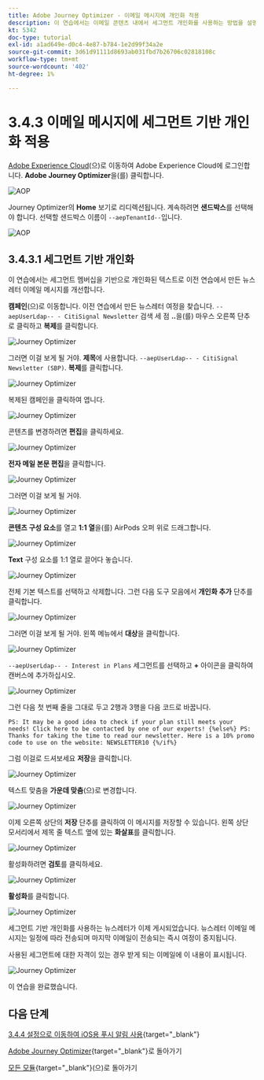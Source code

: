 ```yaml
---
title: Adobe Journey Optimizer - 이메일 메시지에 개인화 적용
description: 이 연습에서는 이메일 콘텐츠 내에서 세그먼트 개인화를 사용하는 방법을 설명합니다
kt: 5342
doc-type: tutorial
exl-id: a1ad649e-d0c4-4e87-b784-1e2d99f34a2e
source-git-commit: 3d61d91111d8693ab031fbd7b26706c02818108c
workflow-type: tm+mt
source-wordcount: '402'
ht-degree: 1%

---
```


# 3.4.3 이메일 메시지에 세그먼트 기반 개인화 적용

[Adobe Experience Cloud](https://experience.adobe.com)(으)로 이동하여 Adobe Experience Cloud에 로그인합니다. **Adobe Journey Optimizer**&#x200B;을(를) 클릭합니다.

![AOP](./../../../../modules/delivery-activation/ajo-b2c/ajob2c-1/images/acophome.png)

Journey Optimizer의 **Home** 보기로 리디렉션됩니다. 계속하려면 **샌드박스**&#x200B;를 선택해야 합니다. 선택할 샌드박스 이름이 ``--aepTenantId--``입니다.

![AOP](./../../../../modules/delivery-activation/ajo-b2c/ajob2c-1/images/acoptriglp.png)

## 3.4.3.1 세그먼트 기반 개인화

이 연습에서는 세그먼트 멤버십을 기반으로 개인화된 텍스트로 이전 연습에서 만든 뉴스레터 이메일 메시지를 개선합니다.

**캠페인**(으)로 이동합니다. 이전 연습에서 만든 뉴스레터 여정을 찾습니다. `--aepUserLdap-- - CitiSignal Newsletter` 검색 세 점 **..**&#x200B;을(를) 마우스 오른쪽 단추로 클릭하고 **복제**&#x200B;를 클릭합니다.

![Journey Optimizer](./images/sbp1.png)

그러면 이걸 보게 될 거야. **제목**&#x200B;에 사용합니다. `--aepUserLdap-- - CitiSignal Newsletter (SBP)`. **복제**&#x200B;를 클릭합니다.

![Journey Optimizer](./images/sbp2.png)

복제된 캠페인을 클릭하여 엽니다.

![Journey Optimizer](./images/sbp3.png)

콘텐츠를 변경하려면 **편집**&#x200B;을 클릭하세요.

![Journey Optimizer](./images/sbp3a.png)

**전자 메일 본문 편집**&#x200B;을 클릭합니다.

![Journey Optimizer](./images/sbp4.png)

그러면 이걸 보게 될 거야.

![Journey Optimizer](./images/sbp5.png)

**콘텐츠 구성 요소**&#x200B;를 열고 **1:1 열**&#x200B;을(를) AirPods 오퍼 위로 드래그합니다.

![Journey Optimizer](./images/sbp6.png)

**Text** 구성 요소를 1:1 열로 끌어다 놓습니다.

![Journey Optimizer](./images/sbp6a.png)

전체 기본 텍스트를 선택하고 삭제합니다. 그런 다음 도구 모음에서 **개인화 추가** 단추를 클릭합니다.

![Journey Optimizer](./images/sbp7.png)

그러면 이걸 보게 될 거야. 왼쪽 메뉴에서 **대상**&#x200B;을 클릭합니다.

![Journey Optimizer](./images/seg1.png)

`--aepUserLdap-- - Interest in Plans` 세그먼트를 선택하고 **+** 아이콘을 클릭하여 캔버스에 추가하십시오.

![Journey Optimizer](./images/seg3.png)

그런 다음 첫 번째 줄을 그대로 두고 2행과 3행을 다음 코드로 바꿉니다.

``
    PS: It may be a good idea to check if your plan still meets your needs! Click here to be contacted by one of our experts!
{%else%}
    PS: Thanks for taking the time to read our newsletter. Here is a 10% promo code to use on the website: NEWSLETTER10
{%/if%}
``

그럼 이걸로 드셔보세요 **저장**&#x200B;을 클릭합니다.

![Journey Optimizer](./images/seg4.png)

텍스트 맞춤을 **가운데 맞춤**(으)로 변경합니다.

![Journey Optimizer](./images/sbp9.png)

이제 오른쪽 상단의 **저장** 단추를 클릭하여 이 메시지를 저장할 수 있습니다. 왼쪽 상단 모서리에서 제목 줄 텍스트 옆에 있는 **화살표**&#x200B;를 클릭합니다.

![Journey Optimizer](./images/sbp9a.png)

활성화하려면 **검토**&#x200B;를 클릭하세요.

![Journey Optimizer](./images/oc79afff.png)

**활성화**&#x200B;를 클릭합니다.

![Journey Optimizer](./images/oc79bfff.png)

세그먼트 기반 개인화를 사용하는 뉴스레터가 이제 게시되었습니다. 뉴스레터 이메일 메시지는 일정에 따라 전송되며 마지막 이메일이 전송되는 즉시 여정이 중지됩니다.

사용된 세그먼트에 대한 자격이 있는 경우 받게 되는 이메일에 이 내용이 표시됩니다.

![Journey Optimizer](./images/sbp20fff.png)

이 연습을 완료했습니다.

## 다음 단계

[3.4.4 설정으로 이동하여 iOS용 푸시 알림 사용](./ex4.md){target="_blank"}

[Adobe Journey Optimizer](journeyoptimizer.md){target="_blank"}로 돌아가기

[모든 모듈](./../../../../overview.md){target="_blank"}(으)로 돌아가기
